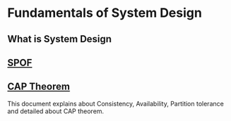 # Fundamentals of System Design
## What is System Design
## [SPOF](https://en.wikipedia.org/wiki/Single_point_of_failure)
## [CAP Theorem](https://www.ibm.com/topics/cap-theorem)
This document explains about Consistency, Availability, Partition tolerance and detailed about CAP theorem.
